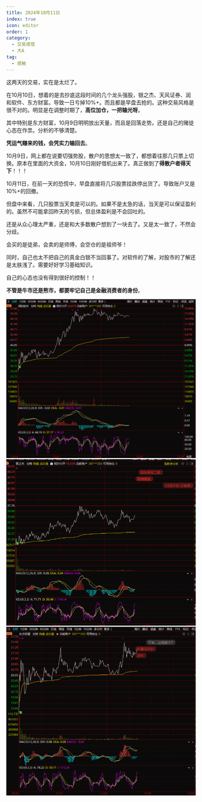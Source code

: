 ```yaml
---
title: 2024年10月11日
index: true
icon: editor
order: 1
category:
  - 交易感悟
  - 大A
tag:
  - 感触
---
```


这两天的交易，实在是太烂了。

在10月10日，想着的是去抄底这段时间的几个龙头强股，银之杰、天风证券、润和软件、东方财富。导致一日亏掉10%+。而且都是早盘去抢的。这种交易风格是很不对的。明显是在调整时期了，**高位加仓，一把输光呀**。

其中特别是东方财富，10月9日明明放出天量，而且是回落走势。还是自己的赌徒心态在作祟。分析的不够清楚。

**凭运气赚来的钱，会凭实力输回去**。

10月9日，网上都在说要切强势股，散户的思想太一致了，都想着往那几只票上切换。原本在里面的大资金，10月10日刚好借机出来了。真正做到了**得散户者得天下**！！！

10月11日，在前一天的恐慌中，早盘直接将几只股票挂跌停出货了。导致账户又是10%+的回撤。

但盘中来看，几只股票当天卖是可以的。如果不是太急的话，当天是可以保证盈利的。虽然不可能拿回昨天的亏损，但总体盈利是不会回吐的。

还是从众心理太严重，还是和大多数散户想到了一块去了。又是太一致了，不然会分歧。

会买的是徒弟，会卖的是师傅，会空仓的是祖师爷！

同时，自己也太不把自己的真金白银不当回事了。对软件的了解，对股市的了解还是太肤浅了。需要好好学习基础知识。

自己的心态也没有得到很好的控制！！

**不管是牛市还是熊市，都要牢记自己是金融消费者的身份**。

![alt text](image.png)
![alt text](image-1.png)
![alt text](image-2.png)
